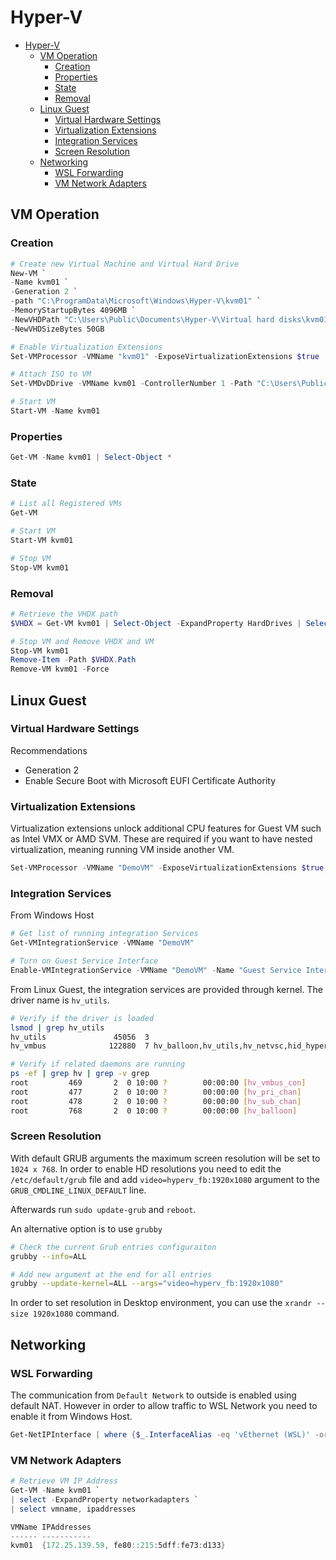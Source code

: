 # Hyper-V

- [Hyper-V](#hyper-v)
  - [VM Operation](#vm-operation)
    - [Creation](#creation)
    - [Properties](#properties)
    - [State](#state)
    - [Removal](#removal)
  - [Linux Guest](#linux-guest)
    - [Virtual Hardware Settings](#virtual-hardware-settings)
    - [Virtualization Extensions](#virtualization-extensions)
    - [Integration Services](#integration-services)
    - [Screen Resolution](#screen-resolution)
  - [Networking](#networking)
    - [WSL Forwarding](#wsl-forwarding)
    - [VM Network Adapters](#vm-network-adapters)


## VM Operation

### Creation

```powershell
# Create new Virtual Machine and Virtual Hard Drive
New-VM `
-Name kvm01 `
-Generation 2 `
-path "C:\ProgramData\Microsoft\Windows\Hyper-V\kvm01" `
-MemoryStartupBytes 4096MB `
-NewVHDPath "C:\Users\Public\Documents\Hyper-V\Virtual hard disks\kvm01.vhdx" `
-NewVHDSizeBytes 50GB

# Enable Virtualization Extensions
Set-VMProcessor -VMName "kvm01" -ExposeVirtualizationExtensions $true

# Attach ISO to VM
Set-VMDvDDrive -VMName kvm01 -ControllerNumber 1 -Path "C:\Users\Public\Documents\Iso\rhel-8.5-x86_64-dvd.iso"

# Start VM
Start-VM -Name kvm01
```


### Properties

```powershell
Get-VM -Name kvm01 | Select-Object *
```

### State

```powershell
# List all Registered VMs
Get-VM

# Start VM
Start-VM kvm01

# Stop VM
Stop-VM kvm01
```

### Removal

```powershell
# Retrieve the VHDX path
$VHDX = Get-VM kvm01 | Select-Object -ExpandProperty HardDrives | Select-Object Path

# Stop VM and Remove VHDX and VM
Stop-VM kvm01
Remove-Item -Path $VHDX.Path
Remove-VM kvm01 -Force
```



## Linux Guest

### Virtual Hardware Settings

Recommendations

- Generation 2
- Enable Secure Boot with Microsoft EUFI Certificate Authority

### Virtualization Extensions

Virtualization extensions unlock additional CPU features for Guest VM such as Intel VMX or AMD SVM. These are required if you want to have nested virtualization, meaning running VM inside another VM.

```powershell
Set-VMProcessor -VMName "DemoVM" -ExposeVirtualizationExtensions $true
```

### Integration Services

From Windows Host

```powershell
# Get list of running integration Services
Get-VMIntegrationService -VMName "DemoVM"

# Turn on Guest Service Interface
Enable-VMIntegrationService -VMName "DemoVM" -Name "Guest Service Interface"
```

From Linux Guest, the integration services are provided through kernel. The driver name is `hv_utils`.

```bash
# Verify if the driver is loaded
lsmod | grep hv_utils
hv_utils               45056  3
hv_vmbus              122880  7 hv_balloon,hv_utils,hv_netvsc,hid_hyperv,hv_storvsc,hyperv_keyboard,hyperv_fb

# Verify if related daemons are running
ps -ef | grep hv | grep -v grep
root         469       2  0 10:00 ?        00:00:00 [hv_vmbus_con]
root         477       2  0 10:00 ?        00:00:00 [hv_pri_chan]
root         478       2  0 10:00 ?        00:00:00 [hv_sub_chan]
root         768       2  0 10:00 ?        00:00:00 [hv_balloon]
```

### Screen Resolution

With default GRUB arguments the maximum screen resolution will be set to `1024 x 768`. In order to enable HD resolutions you need to edit the `/etc/default/grub` file and add `video=hyperv_fb:1920x1080` argument to the `GRUB_CMDLINE_LINUX_DEFAULT` line.

Afterwards run `sudo update-grub` and `reboot`.

An alternative option is to use `grubby`

```bash
# Check the current Grub entries configuraiton
grubby --info=ALL

# Add new argument at the end for all entries
grubby --update-kernel=ALL --args="video=hyperv_fb:1920x1080"
```

In order to set resolution in Desktop environment, you can use the `xrandr --size 1920x1080` command.

## Networking

### WSL Forwarding

The communication from `Default Network` to outside is enabled using default NAT. However in order to allow traffic to WSL Network you need to enable it from Windows Host.

```powershell
Get-NetIPInterface | where {$_.InterfaceAlias -eq 'vEthernet (WSL)' -or $_.InterfaceAlias -eq 'vEthernet (Default Switch)'} | Set-NetIPInterface -Forwarding Enabled
```

### VM Network Adapters

```powershell
# Retrieve VM IP Address
Get-VM -Name kvm01 `
| select -ExpandProperty networkadapters `
| select vmname, ipaddresses

VMName IPAddresses
------ -----------
kvm01  {172.25.139.59, fe80::215:5dff:fe73:d133}
```
